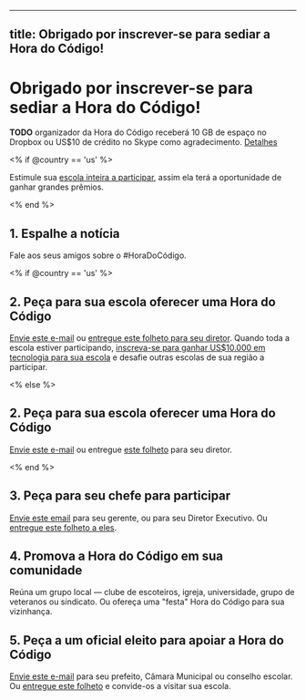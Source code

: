 * * *

## title: Obrigado por inscrever-se para sediar a Hora do Código!

# Obrigado por inscrever-se para sediar a Hora do Código!

**TODO** organizador da Hora do Código receberá 10 GB de espaço no Dropbox ou US$10 de crédito no Skype como agradecimento. [Detalhes][1]

 [1]: /prizes

<% if @country == 'us' %>

Estimule sua [escola inteira a participar][2], assim ela terá a oportunidade de ganhar grandes prêmios.

 [2]: /whole-school

<% end %>

## 1. Espalhe a notícia

Fale aos seus amigos sobre o #HoraDoCódigo.

<% if @country == 'us' %>

## 2. Peça para sua escola oferecer uma Hora do Código

[Envie este e-mail][3] ou [entregue este folheto para seu diretor][4]. Quando toda a escola estiver participando, [inscreva-se para ganhar US$10.000 em tecnologia para sua escola][1] e desafie outras escolas de sua região a participar.

 [3]: /resources#email
 [4]: /resources/hoc-one-pager.pdf

<% else %>

## 2. Peça para sua escola oferecer uma Hora do Código

[Envie este e-mail][3] ou entregue [este folheto][4] para seu diretor.

<% end %>

## 3. Peça para seu chefe para participar

[Envie este email][3] para seu gerente, ou para seu Diretor Executivo. Ou [entregue este folheto a eles][4].

## 4. Promova a Hora do Código em sua comunidade

Reúna um grupo local — clube de escoteiros, igreja, universidade, grupo de veteranos ou sindicato. Ou ofereça uma "festa" Hora do Código para sua vizinhança.

## 5. Peça a um oficial eleito para apoiar a Hora do Código

[Envie este e-mail][3] para seu prefeito, Câmara Municipal ou conselho escolar. Ou [entregue este folheto][4] e convide-os a visitar sua escola.